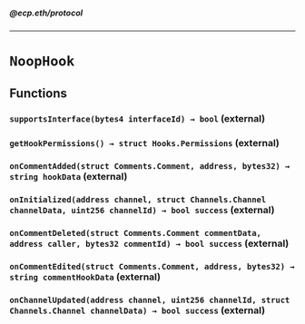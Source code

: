 ##### @ecp.eth/protocol

----

# `NoopHook`











## Functions

### `supportsInterface(bytes4 interfaceId) → bool` (external)





### `getHookPermissions() → struct Hooks.Permissions` (external)





### `onCommentAdded(struct Comments.Comment, address, bytes32) → string hookData` (external)





### `onInitialized(address channel, struct Channels.Channel channelData, uint256 channelId) → bool success` (external)





### `onCommentDeleted(struct Comments.Comment commentData, address caller, bytes32 commentId) → bool success` (external)





### `onCommentEdited(struct Comments.Comment, address, bytes32) → string commentHookData` (external)





### `onChannelUpdated(address channel, uint256 channelId, struct Channels.Channel channelData) → bool success` (external)







